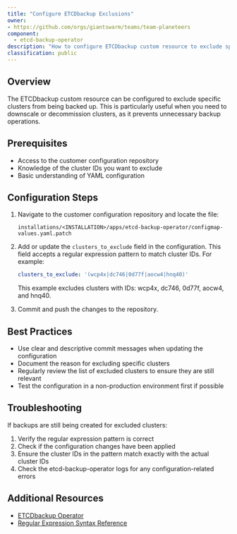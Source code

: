 ```yaml
---
title: "Configure ETCDbackup Exclusions"
owner:
- https://github.com/orgs/giantswarm/teams/team-planeteers
component:
  - etcd-backup-operator
description: "How to configure ETCDbackup custom resource to exclude specific clusters from backups"
classification: public
---
```


## Overview

The ETCDbackup custom resource can be configured to exclude specific clusters from being backed up. This is particularly useful when you need to downscale or decommission clusters, as it prevents unnecessary backup operations.

## Prerequisites

- Access to the customer configuration repository
- Knowledge of the cluster IDs you want to exclude
- Basic understanding of YAML configuration

## Configuration Steps

1. Navigate to the customer configuration repository and locate the file:

   ```text
   installations/<INSTALLATION>/apps/etcd-backup-operator/configmap-values.yaml.patch
   ```

2. Add or update the `clusters_to_exclude` field in the configuration. This field accepts a regular expression pattern to match cluster IDs. For example:

   ```yaml
   clusters_to_exclude: '(wcp4x|dc746|0d77f|aocw4|hnq40)'
   ```

   This example excludes clusters with IDs: wcp4x, dc746, 0d77f, aocw4, and hnq40.

3. Commit and push the changes to the repository.

## Best Practices

- Use clear and descriptive commit messages when updating the configuration
- Document the reason for excluding specific clusters
- Regularly review the list of excluded clusters to ensure they are still relevant
- Test the configuration in a non-production environment first if possible

## Troubleshooting

If backups are still being created for excluded clusters:

1. Verify the regular expression pattern is correct
2. Check if the configuration changes have been applied
3. Ensure the cluster IDs in the pattern match exactly with the actual cluster IDs
4. Check the etcd-backup-operator logs for any configuration-related errors

## Additional Resources

- [ETCDbackup Operator](https://github.com/giantswarm/etcd-backup-operator)
- [Regular Expression Syntax Reference](https://docs.python.org/3/library/re.html#regular-expression-syntax)